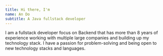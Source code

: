 ```yaml
---
title: Hi there, I'm
name: An Do
subtitle: A Java fullstack developer
---
```


I am a fullstack developer focus on Backend that has more than 8 years of experience working with multiple large companies and building up my technology stack. I have a passion for problem-solving and being open to new technology stacks and languages.
